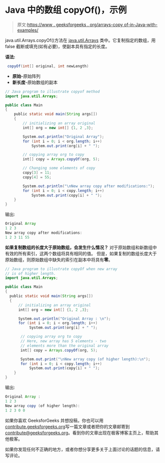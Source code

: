 # Java 中的数组 copyOf()，示例

> 原文:[https://www . geeksforgeeks . org/arrays-copy of-in-Java-with-examples/](https://www.geeksforgeeks.org/arrays-copyof-in-java-with-examples/)

java.util.Arrays.copyOf()方法在 [java.util.Arrays](https://www.geeksforgeeks.org/array-class-in-java/) 类中。它复制指定的数组，用 false 截断或填充(如有必要)，使副本具有指定的长度。

**语法:**

```java
 copyOf(int[] original, int newLength) 
```

*   **原始**–原始阵列
*   **新长度**–原始数组的副本

```java
// Java program to illustrate copyof method
import java.util.Arrays;

public class Main
{
    public static void main(String args[])
    {
        // initializing an array original
        int[] org = new int[] {1, 2 ,3};

        System.out.println("Original Array");
        for (int i = 0; i < org.length; i++)
            System.out.print(org[i] + " ");

        // copying array org to copy
        int[] copy = Arrays.copyOf(org, 5);

        // Changing some elements of copy
        copy[3] = 11;
        copy[4] = 55;

        System.out.println("\nNew array copy after modifications:");
        for (int i = 0; i < copy.length; i++)
            System.out.print(copy[i] + " ");
    }
}
```

输出:

```java
Original Array
1 2 3 
New array copy after modifications:
1 2 3 11 55 

```

**如果复制数组的长度大于原始数组，会发生什么情况？**
对于原始数组和新数组中有效的所有索引，这两个数组将具有相同的值。
但是，如果复制的数组长度大于原始数组，则原始数组中缺失的索引在副本中将具有**零**。

```java
// Java program to illustrate copyOf when new array
// is of higher length.
import java.util.Arrays;

public class Main 
{
  public static void main(String args[]) 
  {
      // initializing an array original
      int[] org = new int[] {1, 2 ,3};

      System.out.println("Original Array : \n");
      for (int i = 0; i < org.length; i++)
           System.out.print(org[i] + " ");  

       // copying array org to copy 
       // Here, new array has 5 elements - two
       // elements more than the original array
       int[] copy = Arrays.copyOf(org, 5);

       System.out.print("\nNew array copy (of higher length):\n");
       for (int i = 0; i < copy.length; i++) 
           System.out.print(copy[i] + " ");
    }
}
```

输出:

```java
Original Array : 
1 2 3 
New array copy (of higher length):
1 2 3 0 0 

```

如果你喜欢 GeeksforGeeks 并想投稿，你也可以用[contribute.geeksforgeeks.org](http://www.contribute.geeksforgeeks.org)写一篇文章或者把你的文章邮寄到 contribute@geeksforgeeks.org。看到你的文章出现在极客博客主页上，帮助其他极客。

如果你发现任何不正确的地方，或者你想分享更多关于上面讨论的话题的信息，请写评论。